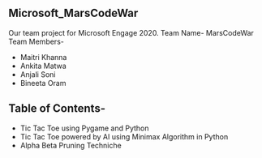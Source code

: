 ## Microsoft_MarsCodeWar
Our team project for Microsoft Engage 2020. 
Team Name- MarsCodeWar
Team Members-
  * Maitri Khanna
  * Ankita Matwa
  * Anjali Soni
  * Bineeta Oram
  
## Table of Contents-
* Tic Tac Toe using Pygame and Python
* Tic Tac Toe powered by AI using Minimax Algorithm in Python
* Alpha Beta Pruning Techniche


